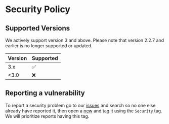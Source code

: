 # Security Policy

## Supported Versions

We actively support version 3 and above. Please note that version 2.2.7 and earlier is no longer supported or updated.

| Version | Supported          |
| ------- | ------------------ |
| 3.x     | :white_check_mark: |
| <3.0    | :x:                |

## Reporting a vulnerability

To report a security problem go to our [issues](https://github.com/hasl-platform/integration/issues) and search so no one else already have reported it, then open a [new](https://github.com/hasl-platform/integration/issues/new) and tag it using the `Security` tag. We will prioritize reports having this tag.
